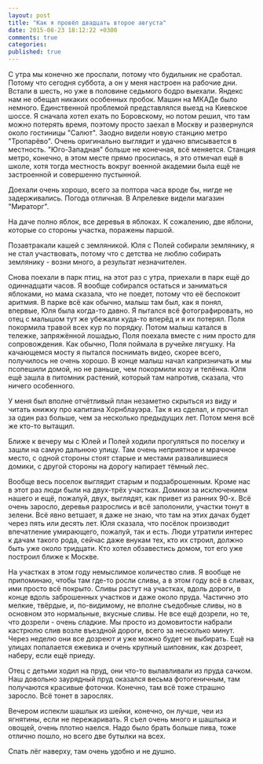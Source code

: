 ```yaml
---
layout: post
title: "Как я провёл двадцать второе августа"
date: 2015-08-23 18:12:22 +0300
comments: true
categories: 
published: true
---
```

С утра мы конечно же проспали, потому что будильник не сработал. Потому что сегодня суббота, а он у меня настроен на рабочие дни. Встали в шесть, но уже в половине седьмого бодро выехали. Яндекс нам не обещал никаких особенных пробок. Машин на МКАДе было немного. Единственной проблемой представлялся выезд на Киевское шоссе. Я сначала хотел ехать по Боровскому, но потом решил, что там можно потерять время, поэтому просто заехал в Москву и развернулся около гостиницы "Салют". Заодно видели новую станцию метро "Тропарёво". Очень оригинально выглядит и удачно вписывается в местность. "Юго-Западная" больше не конечная, всё меняется. Станция метро, конечно, в этом месте прямо просилась, я это отмечал ещё в школе, хотя тогда местность вокруг военной академии была ещё не застроенной и совершенно пустынной.

Доехали очень хорошо, всего за полтора часа вроде бы, нигде не задерживались. Погода отличная. В Апрелевке видели магазин "Мираторг".

На даче полно яблок, все деревья в яблоках. К сожалению, две яблони, которые со стороны участка, поражены паршой.

Позавтракали кашей с земляникой. Юля с Полей собирали землянику, я не стал участвовать, потому что с детства не люблю собирать землянику - возни много, а результат незначителен.

Снова поехали в парк птиц, на этот раз с утра, приехали в парк ещё до одиннадцати часов. Я вообще собирался остаться и заниматься яблоками, но мама сказала, что не поедет, потому что её беспокоит аритмия. В парке всё как обычно, малыш там был, как я понял, впервые, Юля была когда-то давно. Я пытался всё фотографировать, но отец с малышом тут же убежали куда-то вперёд и я их потерял. Поля покормила травой всех кур по порядку. Потом малыш катался в тележке, запряжённой лошадью, Поля поехала вместе с ним просто для сопровождения. Как обычно, Поля поймала в ручейке лягушку. На качающемся мосту я пытался поснимать видео, скорее всего, получилось не очень хорошо. В конце малыш начал капризничать и мы псопешили домой, но не раньше, чем покормили козу и телёнка. Юля ещё зашла в питомник растений, который там напротив, сказала, что ничего особенного. 

У меня был вполне отчётливый план незаметно скрыться из виду и читать книжку про капитана Хорнблауэра. Так я из сделал, и прочитал за один раз больше, чем за несколько предыдущих лет. Потом меня всё же кто-то вытащил.

Ближе к вечеру мы с Юлей и Полей ходили прогуляться по поселку и зашли на самую дальнюю улицу. Там очень неприятное и мрачное место, с одной стороны стоят старые и местами развалившиеся домики, с другой стороны на дорогу напирает тёмный лес.

Вообще весь поселок выглядит старым и подзаброшенным. Кроме нас в этот раз люди были на двух-трёх участках. Домики за исключением нашего и ещё, пожалуй, двух, выглядят, как привет из ранних 90-х. Всё очень заросло, деревья разрослись и всё заполонили, участки тонут в зелени. Всё явно ветшает, я даже не знаю, что там на этих дачах будет через пять или десять лет. Юля сказала, что посёлок производит впечатление умирающего, пожалуй, так и есть. Люди утратили интерес к дачам такого рода, сейчас даже внукам тех, кто их строил, должно быть уже около тридцати. Кто хотел обзавестись домом, тот его уже построил ближе к Москве.

На участках в этом году немыслимое количество слив. Я вообще не припоминаю, чтобы там где-то росли сливы, а в этом году всё в сливах, ими просто всё покрыто. Сливы растут на участках, вдоль дороги, в конце вдоль заброшенных участков и даже около пруда. Частично это мелкие, твёрдые, и, по-видимому, не вполне съедобные сливы, но в основном это нормальные, вкусные сливы. Не все ещё дозрели, но те, что дозрели - очень сладкие. Мы просто из домовитости набрали кастрюлю слив возле въездной дороги, всего за несколько минут. Через неделю они все дозреют и уже можно будет не выбирать. Ещё на улицах попалается ежевика и очень крупный шиповник, как дозреет, наберу, если ещё приеду.

Отец с детьми ходил на пруд, они что-то вылавливали из пруда сачком. Наш довольно заурядный пруд оказался весьма фотогеничным, там получаются красивые фоточки. Конечно, там всё тоже страшно заросло. Всё тонет в зарослях.

Вечером испекли шашлык из шейки, конечно, он лучше, чеи из ягнятины, если не пережаривать. Я съел очень много и шашлыка и овощей, очень плотно наелся. Надо было брать больше пива, тоже отлично пошло, но всего две бутылки на всех.

Спать лёг наверху, там очень удобно и не душно.